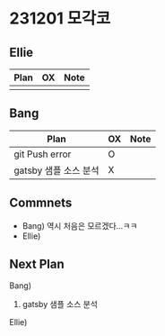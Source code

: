 # 231201 모각코

## Ellie

| Plan 	| OX 	| Note 	|
|------	|----	|------	|
| 	 |   	|


## Bang

| Plan 	| OX 	| Note 	|
|------	|----	|------	|
| git Push error   |  O  |      |
| gatsby 샘플 소스 분석    |  X   |      |



## Commnets
- Bang) 역시 처음은 모르겠다...ㅋㅋ
- Ellie) 

 
## Next Plan
  Bang) 
 1. gatsby 샘플 소스 분석
 
  Ellie)
  